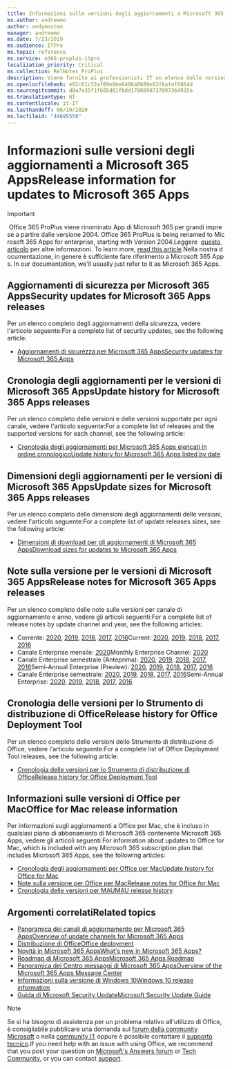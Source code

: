 ```yaml
---
title: Informazioni sulle versioni degli aggiornamenti a Microsoft 365 Apps
ms.author: andrewmo
author: andymosten
manager: andrewmo
ms.date: 7/23/2019
ms.audience: ITPro
ms.topic: reference
ms.service: o365-proplus-itpro
localization_priority: Critical
ms.collection: RelNotes_ProPlus
description: Viene fornito ai professionisti IT un elenco delle versioni più recenti per Microsoft 365 Apps per ciascun canale di aggiornamenti e collegamenti alle note sulle versioni e alla cronologia degli aggiornamenti
ms.openlocfilehash: e82c61c32af89e0be6406a0680e83f6afef6864d
ms.sourcegitcommit: d8a7a35f1f685d01fbdd1780890737897364935a
ms.translationtype: HT
ms.contentlocale: it-IT
ms.lasthandoff: 06/10/2020
ms.locfileid: "44695559"
---
```

# <a name="release-information-for-updates-to-microsoft-365-apps"></a><span data-ttu-id="37281-103">Informazioni sulle versioni degli aggiornamenti a Microsoft 365 Apps</span><span class="sxs-lookup"><span data-stu-id="37281-103">Release information for updates to Microsoft 365 Apps</span></span>


> [!IMPORTANT]
><span data-ttu-id="37281-104"> Office 365 ProPlus viene rinominato App di Microsoft 365 per grandi imprese a partire dalle versione 2004.</span><span class="sxs-lookup"><span data-stu-id="37281-104"> Office 365 ProPlus is being renamed to Microsoft 365 Apps for enterprise, starting with Version 2004.</span></span><span data-ttu-id="37281-105">Leggere  [questo articolo](https://go.microsoft.com/fwlink/p/?linkid=2123420) per altre informazioni.</span><span class="sxs-lookup"><span data-stu-id="37281-105"> To learn more, [read this article](https://go.microsoft.com/fwlink/p/?linkid=2123420).</span></span><span data-ttu-id="37281-106">Nella nostra documentazione, in genere è sufficiente fare riferimento a Microsoft 365 Apps.</span><span class="sxs-lookup"><span data-stu-id="37281-106"> In our documentation, we'll usually just refer to it as Microsoft 365 Apps.</span></span>


## <a name="security-updates-for-microsoft-365-apps-releases"></a><span data-ttu-id="37281-107">Aggiornamenti di sicurezza per Microsoft 365 Apps</span><span class="sxs-lookup"><span data-stu-id="37281-107">Security updates for Microsoft 365 Apps releases</span></span>

<span data-ttu-id="37281-108">Per un elenco completo degli aggiornamenti della sicurezza, vedere l'articolo seguente:</span><span class="sxs-lookup"><span data-stu-id="37281-108">For a complete list of security updates, see the following article:</span></span>
 - [<span data-ttu-id="37281-109">Aggiornamenti di sicurezza per Microsoft 365 Apps</span><span class="sxs-lookup"><span data-stu-id="37281-109">Security updates for Microsoft 365 Apps</span></span>](microsoft365-apps-security-updates.md)


## <a name="update-history-for-microsoft-365-apps-releases"></a><span data-ttu-id="37281-110">Cronologia degli aggiornamenti per le versioni di Microsoft 365 Apps</span><span class="sxs-lookup"><span data-stu-id="37281-110">Update history for Microsoft 365 Apps releases</span></span>

<span data-ttu-id="37281-111">Per un elenco completo delle versioni e delle versioni supportate per ogni canale, vedere l'articolo seguente:</span><span class="sxs-lookup"><span data-stu-id="37281-111">For a complete list of releases and the supported versions for each channel, see the following article:</span></span>

- [<span data-ttu-id="37281-112">Cronologia degli aggiornamenti per Microsoft 365 Apps elencati in ordine cronologico</span><span class="sxs-lookup"><span data-stu-id="37281-112">Update history for Microsoft 365 Apps listed by date</span></span>](update-history-microsoft365-apps-by-date.md)


 ## <a name="update-sizes-for-microsoft-365-apps-releases"></a><span data-ttu-id="37281-113">Dimensioni degli aggiornamenti per le versioni di Microsoft 365 Apps</span><span class="sxs-lookup"><span data-stu-id="37281-113">Update sizes for Microsoft 365 Apps releases</span></span>

<span data-ttu-id="37281-114">Per un elenco completo delle dimensioni degli aggiornamenti delle versioni, vedere l'articolo seguente:</span><span class="sxs-lookup"><span data-stu-id="37281-114">For a complete list of update releases sizes, see the following article:</span></span>
 - [<span data-ttu-id="37281-115">Dimensioni di download per gli aggiornamenti di Microsoft 365 Apps</span><span class="sxs-lookup"><span data-stu-id="37281-115">Download sizes for updates to Microsoft 365 Apps</span></span>](download-sizes-microsoft365-apps-updates.md)

## <a name="release-notes-for-microsoft-365-apps-releases"></a><span data-ttu-id="37281-116">Note sulla versione per le versioni di Microsoft 365 Apps</span><span class="sxs-lookup"><span data-stu-id="37281-116">Release notes for Microsoft 365 Apps releases</span></span>

<span data-ttu-id="37281-117">Per un elenco completo delle note sulle versioni per canale di aggiornamento e anno, vedere gli articoli seguenti:</span><span class="sxs-lookup"><span data-stu-id="37281-117">For a complete list of release notes by update channel and year, see the following articles:</span></span>
 - <span data-ttu-id="37281-118">Corrente: [2020](current-channel.md), [2019](monthly-channel-2019.md), [2018](monthly-channel-2018.md), [2017](monthly-channel-2017.md), [2016](monthly-channel-2016.md)</span><span class="sxs-lookup"><span data-stu-id="37281-118">Current: [2020](current-channel.md), [2019](monthly-channel-2019.md), [2018](monthly-channel-2018.md), [2017](monthly-channel-2017.md), [2016](monthly-channel-2016.md)</span></span>
 - <span data-ttu-id="37281-119">Canale Enterprise mensile: [2020](monthly-enterprise-channel.md)</span><span class="sxs-lookup"><span data-stu-id="37281-119">Monthly Enterprise Channel:  [2020](monthly-enterprise-channel.md)</span></span>
 - <span data-ttu-id="37281-120">Canale Enterprise semestrale (Anteprima): [2020](semi-annual-enterprise-channel-preview.md), [2019](semi-annual-channel-targeted-2019.md), [2018](semi-annual-channel-targeted-2018.md), [2017](semi-annual-channel-targeted-2017.md), [2016](semi-annual-channel-targeted-2016.md)</span><span class="sxs-lookup"><span data-stu-id="37281-120">Semi-Annual Enterprise (Preview): [2020](semi-annual-enterprise-channel-preview.md), [2019](semi-annual-channel-targeted-2019.md), [2018](semi-annual-channel-targeted-2018.md), [2017](semi-annual-channel-targeted-2017.md), [2016](semi-annual-channel-targeted-2016.md)</span></span>
 - <span data-ttu-id="37281-121">Canale Enterprise semestrale: [2020](semi-annual-enterprise-channel.md), [2019](semi-annual-channel-2019.md), [2018](semi-annual-channel-2018.md), [2017](semi-annual-channel-2017.md), [2016](semi-annual-channel-2016.md)</span><span class="sxs-lookup"><span data-stu-id="37281-121">Semi-Annual Enterprise: [2020](semi-annual-enterprise-channel.md), [2019](semi-annual-channel-2019.md), [2018](semi-annual-channel-2018.md), [2017](semi-annual-channel-2017.md), [2016](semi-annual-channel-2016.md)</span></span>

 ## <a name="release-history-for-office-deployment-tool"></a><span data-ttu-id="37281-122">Cronologia delle versioni per lo Strumento di distribuzione di Office</span><span class="sxs-lookup"><span data-stu-id="37281-122">Release history for Office Deployment Tool</span></span>
 <span data-ttu-id="37281-123">Per un elenco completo delle versioni dello Strumento di distribuzione di Office, vedere l'articolo seguente:</span><span class="sxs-lookup"><span data-stu-id="37281-123">For a complete list of Office Deployment Tool releases, see the following article:</span></span>
 - [<span data-ttu-id="37281-124">Cronologia delle versioni per lo Strumento di distribuzione di Office</span><span class="sxs-lookup"><span data-stu-id="37281-124">Release history for Office Deployment Tool</span></span>](ODT-release-history.md)

## <a name="office-for-mac-release-information"></a><span data-ttu-id="37281-125">Informazioni sulle versioni di Office per Mac</span><span class="sxs-lookup"><span data-stu-id="37281-125">Office for Mac release information</span></span>

<span data-ttu-id="37281-126">Per informazioni sugli aggiornamenti a Office per Mac, che è incluso in qualsiasi piano di abbonamento di Microsoft 365 contenente Microsoft 365 Apps, vedere gli articoli seguenti:</span><span class="sxs-lookup"><span data-stu-id="37281-126">For information about updates to Office for Mac, which is included with any Microsoft 365 subscription plan that includes Microsoft 365 Apps, see the following articles:</span></span>
 - [<span data-ttu-id="37281-127">Cronologia degli aggiornamenti per Office per Mac</span><span class="sxs-lookup"><span data-stu-id="37281-127">Update history for Office for Mac</span></span>](update-history-office-for-mac.md)
 - [<span data-ttu-id="37281-128">Note sulla versione per Office per Mac</span><span class="sxs-lookup"><span data-stu-id="37281-128">Release notes for Office for Mac</span></span>](release-notes-office-for-mac.md)
 - [<span data-ttu-id="37281-129">Cronologia delle versioni per MAU</span><span class="sxs-lookup"><span data-stu-id="37281-129">MAU release history</span></span>](release-history-microsoft-autoupdate.md)


## <a name="related-topics"></a><span data-ttu-id="37281-130">Argomenti correlati</span><span class="sxs-lookup"><span data-stu-id="37281-130">Related topics</span></span>

- [<span data-ttu-id="37281-131">Panoramica dei canali di aggiornamento per Microsoft 365 Apps</span><span class="sxs-lookup"><span data-stu-id="37281-131">Overview of update channels for Microsoft 365 Apps</span></span>](https://docs.microsoft.com/deployoffice/overview-of-update-channels-for-office-365-proplus)
- [<span data-ttu-id="37281-132">Distribuzione di Office</span><span class="sxs-lookup"><span data-stu-id="37281-132">Office deployment</span></span>](https://docs.microsoft.com/deployoffice/)
- [<span data-ttu-id="37281-133">Novità in Microsoft 365 Apps</span><span class="sxs-lookup"><span data-stu-id="37281-133">What's new in Microsoft 365 Apps?</span></span>](https://support.office.com/article/95c8d81d-08ba-42c1-914f-bca4603e1426)
- [<span data-ttu-id="37281-134">Roadmap di Microsoft 365 Apps</span><span class="sxs-lookup"><span data-stu-id="37281-134">Microsoft 365 Apps Roadmap</span></span>](https://products.office.com/business/office-365-roadmap)
- [<span data-ttu-id="37281-135">Panoramica del Centro messaggi di Microsoft 365 Apps</span><span class="sxs-lookup"><span data-stu-id="37281-135">Overview of the Microsoft 365 Apps Message Center</span></span>](https://support.office.com/article/38fb3333-bfcc-4340-a37b-deda509c2093)
- [<span data-ttu-id="37281-136">Informazioni sulla versione di Windows 10</span><span class="sxs-lookup"><span data-stu-id="37281-136">Windows 10 release information</span></span>](https://www.microsoft.com/itpro/windows-10/release-information)
- [<span data-ttu-id="37281-137">Guida di Microsoft Security Update</span><span class="sxs-lookup"><span data-stu-id="37281-137">Microsoft Security Update Guide</span></span>](https://portal.msrc.microsoft.com/)

> [!NOTE]
> <span data-ttu-id="37281-138">Se si ha bisogno di assistenza per un problema relativo all'utilizzo di Office, è consigliabile pubblicare una domanda sul [forum della community Microsoft](https://answers.microsoft.com/) o nella [community IT](https://techcommunity.microsoft.com/) oppure è possibile contattare il [supporto tecnico](https://support.microsoft.com/contactus).</span><span class="sxs-lookup"><span data-stu-id="37281-138">If you need help with an issue with using Office, we recommend that you post your question on [Microsoft's Answers forum](https://answers.microsoft.com/) or [Tech Community](https://techcommunity.microsoft.com/), or you can contact [support](https://support.microsoft.com/contactus).</span></span>
